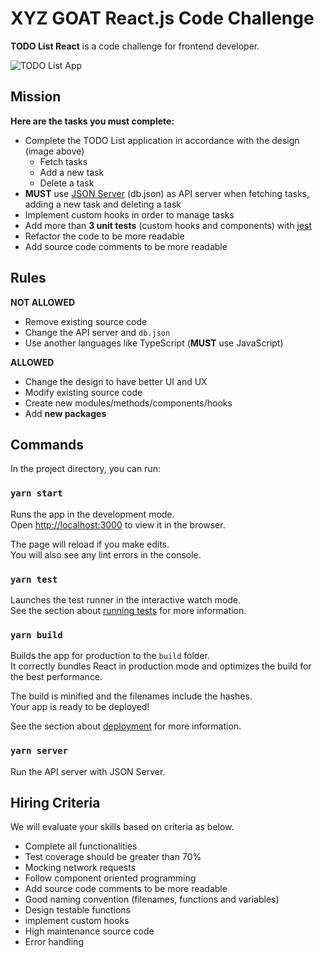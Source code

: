 # XYZ GOAT React.js Code Challenge

**TODO List React** is a code challenge for frontend developer.

![TODO List App](https://user-images.githubusercontent.com/2387508/141241010-f29cb52e-adcf-4ac3-a220-ad59f7661d54.png)

## Mission

**Here are the tasks you must complete:**

- Complete the TODO List application in accordance with the design (image above)
  - Fetch tasks
  - Add a new task
  - Delete a task
- **MUST** use [JSON Server](https://github.com/typicode/json-server) (db.json) as API server when fetching tasks, adding a new task and deleting a task
- Implement custom hooks in order to manage tasks
- Add more than **3 unit tests** (custom hooks and components) with [jest](https://jestjs.io/docs/getting-started)
- Refactor the code to be more readable
- Add source code comments to be more readable

## Rules

**NOT ALLOWED**

- Remove existing source code
- Change the API server and `db.json`
- Use another languages like TypeScript (**MUST** use JavaScript)

**ALLOWED**

- Change the design to have better UI and UX
- Modify existing source code
- Create new modules/methods/components/hooks
- Add **new packages**

## Commands

In the project directory, you can run:

### `yarn start`

Runs the app in the development mode.\
Open [http://localhost:3000](http://localhost:3000) to view it in the browser.

The page will reload if you make edits.\
You will also see any lint errors in the console.

### `yarn test`

Launches the test runner in the interactive watch mode.\
See the section about [running tests](https://facebook.github.io/create-react-app/docs/running-tests) for more information.

### `yarn build`

Builds the app for production to the `build` folder.\
It correctly bundles React in production mode and optimizes the build for the best performance.

The build is minified and the filenames include the hashes.\
Your app is ready to be deployed!

See the section about [deployment](https://facebook.github.io/create-react-app/docs/deployment) for more information.

### `yarn server`

Run the API server with JSON Server.

## Hiring Criteria
We will evaluate your skills based on criteria as below.
- Complete all functionalities
- Test coverage should be greater than 70%
- Mocking network requests
- Follow component oriented programming
- Add source code comments to be more readable
- Good naming convention (filenames, functions and variables)
- Design testable functions
- implement custom hooks
- High maintenance source code
- Error handling


